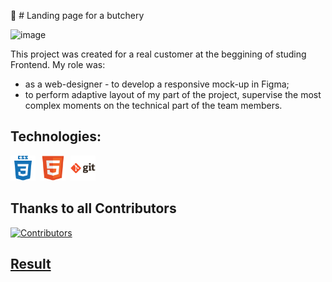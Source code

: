 🥩 # Landing page for а butchery 

![image](https://github.com/G-o-T/glav_meeet/assets/95774476/d4a230a7-5deb-40f3-b640-1d4f7126e016)

This project was created for a real customer at the beggining of studing Frontend.
My role was:
- as a web-designer - to develop a responsive mock-up in Figma;
- to perform adaptive layout of my part of the project, supervise the most complex moments on the technical part of the team members.

## Technologies:
<div>
   <img src="https://github.com/devicons/devicon/blob/master/icons/css3/css3-plain-wordmark.svg"  title="CSS3" alt="CSS" width="40" height="40"/>&nbsp;
  <img src="https://github.com/devicons/devicon/blob/master/icons/html5/html5-original.svg" title="HTML5" alt="HTML" width="40" height="40"/>&nbsp;
  <img src="https://github.com/devicons/devicon/blob/master/icons/git/git-original-wordmark.svg" title="Git" **alt="Git" width="40" height="40"/>
</div>

## Thanks to all Contributors
[![Contributors](https://contrib.rocks/image?repo=20thcenturyfrog/glav_meeet)](https://github.com/20thcenturyfrog/glav_meeet/graphs/contributors)

## [Result](https://g-o-t.github.io/glav_meeet/)
